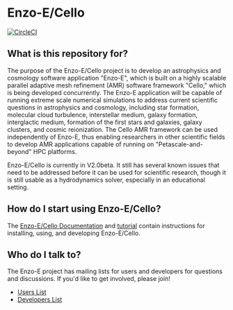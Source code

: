 # Enzo-E/Cello
[![CircleCI](https://circleci.com/gh/enzo-project/enzo-e.svg?style=svg)](https://circleci.com/gh/enzo-project/enzo-e)
 
## What is this repository for?

   The purpose of the Enzo-E/Cello project is to develop an
   astrophysics and cosmology software application "Enzo-E", which is
   built on a highly scalable parallel adaptive mesh refinement (AMR)
   software framework "Cello," which is being developed concurrently.
   The Enzo-E application will be capable of running extreme scale
   numerical simulations to address current scientific questions in
   astrophysics and cosmology, including star formation, molecular
   cloud turbulence, interstellar medium, galaxy formation,
   interglactic medium, formation of the first stars and galaxies,
   galaxy clusters, and cosmic reionization.  The Cello AMR framework
   can be used independently of Enzo-E, thus enabling researchers in
   other scientific fields to develop AMR applications capable of
   running on "Petascale-and-beyond" HPC platforms.

   Enzo-E/Cello is currently in V2.0beta.  It still has several known 
   issues that need to be addressed before it can be used for scientific
   research, though it is still usable as a hydrodynamics solver, 
   especially in an educational setting.

## How do I start using Enzo-E/Cello?

   The [Enzo-E/Cello Documentation](http://client65-90.sdsc.edu/cello-doc/)
   and [tutorial](http://client65-90.sdsc.edu/cello-doc/_downloads/4e523174654f2009e024ac3aa718a5d1/enzo-p-cello.pdf)
   contain instructions for installing, using, and developing Enzo-E/Cello.

## Who do I talk to?

   The Enzo-E project has mailing lists for users and developers for questions
   and discussions. If you'd like to get involved, please join!

   * [Users List](https://groups.google.com/forum/#!forum/enzo-e-users)
   * [Developers List](https://groups.google.com/forum/#!forum/enzo-e-dev)
